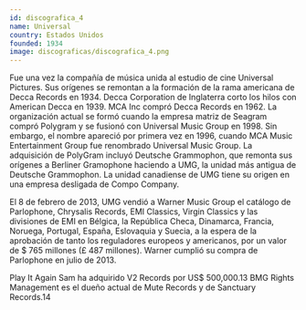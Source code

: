 ```yaml
---
id: discografica_4
name: Universal
country: Estados Unidos
founded: 1934
image: discograficas/discografica_4.png
---
```


Fue una vez la compañía de música unida al estudio de cine Universal Pictures. Sus orígenes se remontan a la formación de la rama americana de Decca Records en 1934. Decca Corporation de Inglaterra corto los hilos con American Decca en 1939. MCA Inc compró Decca Records en 1962. La organización actual se formó cuando la empresa matriz de Seagram compró Polygram y se fusionó con Universal Music Group en 1998. Sin embargo, el nombre apareció por primera vez en 1996, cuando MCA Music Entertainment Group fue renombrado Universal Music Group. La adquisición de PolyGram incluyó Deutsche Grammophon, que remonta sus orígenes a Berliner Gramophone haciendo a UMG, la unidad más antigua de Deutsche Grammophon. La unidad canadiense de UMG tiene su origen en una empresa desligada de Compo Company.

El 8 de febrero de 2013, UMG vendió a Warner Music Group el catálogo de Parlophone, Chrysalis Records, EMI Classics, Virgin Classics y las divisiones de EMI en Bélgica, la República Checa, Dinamarca, Francia, Noruega, Portugal, España, Eslovaquia y Suecia, a la espera de la aprobación de tanto los reguladores europeos y americanos, por un valor de $ 765 millones (£ 487 millones). Warner cumplió su compra de Parlophone en julio de 2013.

Play It Again Sam ha adquirido V2 Records por US$ 500,000.13​ BMG Rights Management es el dueño actual de Mute Records y de Sanctuary Records.14​